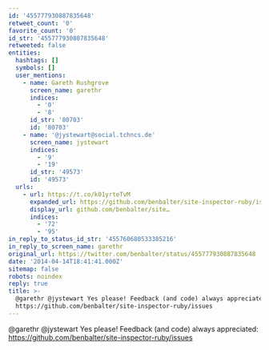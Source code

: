 ```yaml
---
id: '455777930887835648'
retweet_count: '0'
favorite_count: '0'
id_str: '455777930887835648'
retweeted: false
entities:
  hashtags: []
  symbols: []
  user_mentions:
    - name: Gareth Rushgrove
      screen_name: garethr
      indices:
        - '0'
        - '8'
      id_str: '80703'
      id: '80703'
    - name: '@jystewart@social.tchncs.de'
      screen_name: jystewart
      indices:
        - '9'
        - '19'
      id_str: '49573'
      id: '49573'
  urls:
    - url: https://t.co/k01yrteTvM
      expanded_url: https://github.com/benbalter/site-inspector-ruby/issues
      display_url: github.com/benbalter/site…
      indices:
        - '72'
        - '95'
in_reply_to_status_id_str: '455760680533385216'
in_reply_to_screen_name: garethr
original_url: https://twitter.com/benbalter/status/455777930887835648
date: '2014-04-14T18:41:41.000Z'
sitemap: false
robots: noindex
reply: true
title: >-
  @garethr @jystewart Yes please! Feedback (and code) always appreciated:
  https://github.com/benbalter/site-inspector-ruby/issues
---
```


@garethr @jystewart Yes please! Feedback (and code) always appreciated: https://github.com/benbalter/site-inspector-ruby/issues